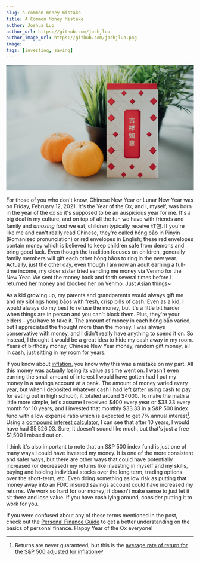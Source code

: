 ```yaml
---
slug: a-common-money-mistake
title: A Common Money Mistake
author: Joshua Luo
author_url: https://github.com/joshjluo
author_image_url: https://github.com/joshjluo.png
image: 
tags: [investing, saving]
---
```


![Hong Bao](../static/img/hong-bao.jpg)

For those of you who don't know, Chinese New Year or Lunar New Year was on Friday, February 12, 2021. It's the Year of the Ox, and I, myself, was born in the year of the ox so it's supposed to be an auspicious year for me. It's a big deal in my culture, and on top of all the fun we have with friends and family and *amazing* food we eat, children typically receive 红包. If you're like me and can't really read Chinese, they're called hóng bāo in Pinyin (Romanized pronunciation) or red envelopes in English; these red envelopes contain money which is believed to keep children safe from demons and bring good luck. Even though the tradition focuses on children, generally family members will gift each other hóng bāos to ring in the new year. Actually, just the other day, even though I am now an adult earning a full-time income, my older sister tried sending me money via Venmo for the New Year. We sent the money back and forth several times before I returned her money and blocked her on Venmo. Just Asian things~

As a kid growing up, my parents and grandparents would always gift me and my siblings hóng bāos with fresh, crisp bills of cash. Even as a kid, I would always do my best to refuse the money, but it's a little bit harder when things are in person and you can't block them. Plus, they're your elders - you have to take it. The amount of money in each hóng bāo varied, but I appreciated the thought more than the money. I was always conservative with money, and I didn't really have anything to spend it on. So instead,  I thought it would be a great idea to hide my cash away in my room. Years of birthday money, Chinese New Year money, random gift money, all in cash, just sitting in my room for years.

If you know about [inflation](https://www.investopedia.com/terms/i/inflation.asp "Investopedia: Inflation"), you know why this was a mistake on my part. All this money was actually losing its value as time went on. I wasn't even earning the small amount of interest I would have gotten had I put my money in a savings account at a bank. The amount of money varied every year, but when I deposited whatever cash I had left (after using cash to pay for eating out in high school), it totaled around $4000. To make the math a little more simple, let's assume I received $400 every year or $33.33 every month for 10 years, and I invested that monthly $33.33 in a S&P 500 index fund with a low expense ratio which is expected to get 7% annual interest[^1]. Using a [compound interest calculator](https://www.investor.gov/financial-tools-calculators/calculators/compound-interest-calculator), I can see that after 10 years, I would have had $5,526.03. Sure, it doesn't sound like much, but that's just a free $1,500 I missed out on. 

I think it's also important to note that an S&P 500 index fund is just one of many ways I could have invested my money. It is one of the more consistent and safer ways, but there are other ways that could have potentially increased (or decreased) my returns like investing in myself and my skills, buying and holding individual stocks over the long term, trading options over the short-term, etc. Even doing something as low risk as putting that money away into an FDIC insured savings account could have increased my returns. We work so hard for our money; it doesn't make sense to just let it sit there and lose value. If you have cash lying around, consider putting it to work for you.

If you were confused about any of these terms mentioned in the post, check out the [Personal Finance Guide](https://joshjluo.github.io/personal-finance-guide/docs/) to get a better understanding on the basics of personal finance. Happy Year of the Ox everyone!

<!-- FOOTNOTES -->

[^1]: Returns are never guaranteed, but this is the [average rate of return for the S&P 500 adjusted for inflation](https://www.investopedia.com/ask/answers/042415/what-average-annual-return-sp-500.asp)